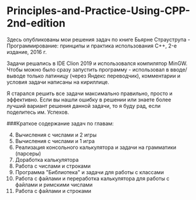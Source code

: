 # Principles-and-Practice-Using-CPP-2nd-edition

Здесь опубликованы мои решения задач по книге Бьярне Страуструпа - Программирование: принципы и практика использования C++, 2-е издание, 2016 г.

Задачи решались в IDE Clion 2019 и использовался компилятор MinGW.
Чтобы можно было сразу запустить программу - использовал в вводе/выводе только латиницу (через Яндекс переводчик), комментарии и условия задачи написаны на кириллице. 

Я старался решить все задачи максимально правильно, просто и эффективно. Если вы нашли ошибку в решении или знаете более лучший вариант решения данной задачи, то я буду рад, если поделитесь им. Успехов.


###Краткое содержание задач по главам:

4. Вычисления с числами и 2 игры
5. Вычисления с числами и 1 игра
6. Реализация консольного калькулятора и задачи на грамматики (парсеры)
7. Доработка калькулятора
8. Работа с числами и строками
9. Программа "Библиотека" и задачи для работы с классами
10. Работа с файлами и переработка калькулятора для работы с файлами и римскими числами
11. Работа с файлами и строками